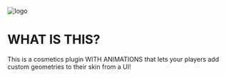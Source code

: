 ![logo](https://github.com/Vqnic/BloodyCosmetics/assets/77890259/76cb4464-5f49-43fc-b5f9-760dcbc8b291)
# WHAT IS THIS?
This is a cosmetics plugin WITH ANIMATIONS that lets your players add custom geometries to their skin from a UI!
